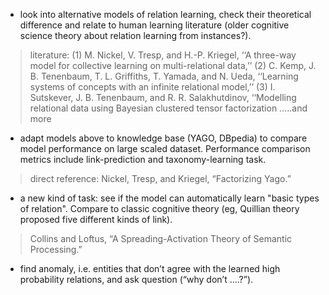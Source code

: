 + look into alternative models of relation learning, check their theoretical difference and relate to human learning literature (older cognitive science theory about relation learning from instances?).
> literature: (1) M. Nickel, V. Tresp, and H.-P. Kriegel, ‘‘A three-way model for collective learning on multi-relational data,’’ (2) C. Kemp, J. B. Tenenbaum, T. L. Griffiths, T. Yamada, and N. Ueda, ‘‘Learning systems of concepts with an infinite relational model,’’ (3) I. Sutskever, J. B. Tenenbaum, and R. R. Salakhutdinov, ‘‘Modelling relational data using Bayesian clustered tensor factorization …..and more

+ adapt models above to knowledge base (YAGO, DBpedia) to compare model performance on large scaled dataset. Performance comparison metrics include link-prediction and taxonomy-learning task.
> direct reference: Nickel, Tresp, and Kriegel, “Factorizing Yago.”

+ a new kind of task: see if the model can automatically learn "basic types of relation". Compare to classic cognitive theory (eg, Quillian theory proposed five different kinds of link).
> Collins and Loftus, “A Spreading-Activation Theory of Semantic Processing.”

+ find anomaly, i.e. entities that don’t agree with the learned high probability relations, and ask question (“why don’t ….?”).
